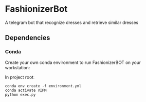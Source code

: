 # FashionizerBot
A telegram bot that recognize dresses and retrieve similar dresses


## Dependencies

### Conda
Create your own conda environment to run FashionizerBOT on your workstation:

In project root:
```
conda env create -f environment.yml
conda activate VIPM
python exec.py
```